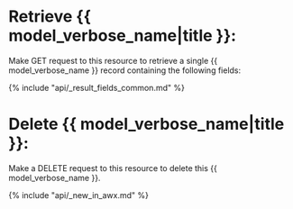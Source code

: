 # Retrieve {{ model_verbose_name|title }}:

Make GET request to this resource to retrieve a single {{ model_verbose_name }}
record containing the following fields:

{% include "api/_result_fields_common.md" %}

# Delete {{ model_verbose_name|title }}:

Make a DELETE request to this resource to delete this {{ model_verbose_name }}.

{% include "api/_new_in_awx.md" %}
